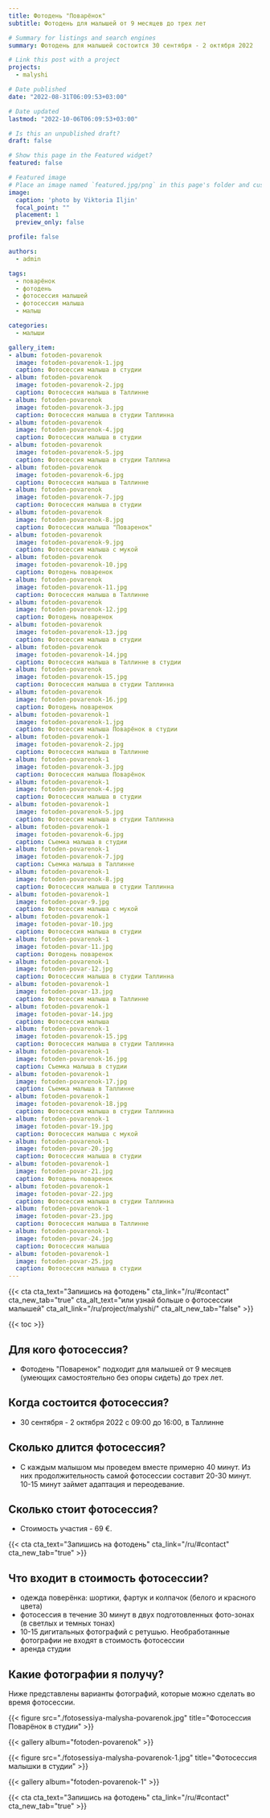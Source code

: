 ```yaml
---
title: Фотодень "Поварёнок"
subtitle: Фотодень для малышей от 9 месяцев до трех лет

# Summary for listings and search engines
summary: Фотодень для малышей состоится 30 сентября - 2 октября 2022

# Link this post with a project
projects: 
  - malyshi

# Date published
date: "2022-08-31T06:09:53+03:00"

# Date updated
lastmod: "2022-10-06T06:09:53+03:00"

# Is this an unpublished draft?
draft: false

# Show this page in the Featured widget?
featured: false

# Featured image
# Place an image named `featured.jpg/png` in this page's folder and customize its options here.
image:
  caption: 'photo by Viktoria Iljin'
  focal_point: ""
  placement: 1
  preview_only: false

profile: false

authors:
  - admin

tags:
  - поварёнок
  - фотодень
  - фотосессия малышей
  - фотосессия малыша
  - малыш

categories:
  - малыши

gallery_item:
- album: fotoden-povarenok
  image: fotoden-povarenok-1.jpg
  caption: Фотосессия малыша в студии 
- album: fotoden-povarenok
  image: fotoden-povarenok-2.jpg
  caption: Фотосессия малыша в Таллинне 
- album: fotoden-povarenok
  image: fotoden-povarenok-3.jpg
  caption: Фотосессия малыша в студии Таллинна
- album: fotoden-povarenok
  image: fotoden-povarenok-4.jpg
  caption: Фотосессия малыша в студии 
- album: fotoden-povarenok
  image: fotoden-povarenok-5.jpg
  caption: Фотосессия малыша в студии Таллина
- album: fotoden-povarenok
  image: fotoden-povarenok-6.jpg
  caption: Фотосессия малыша в Таллинне
- album: fotoden-povarenok
  image: fotoden-povarenok-7.jpg
  caption: Фотосессия малыша в студии
- album: fotoden-povarenok
  image: fotoden-povarenok-8.jpg
  caption: Фотосессия малыша "Поваренок"
- album: fotoden-povarenok
  image: fotoden-povarenok-9.jpg
  caption: Фотосессия малыша с мукой
- album: fotoden-povarenok
  image: fotoden-povarenok-10.jpg
  caption: Фотодень поваренок
- album: fotoden-povarenok
  image: fotoden-povarenok-11.jpg
  caption: Фотосессия малыша в Таллинне
- album: fotoden-povarenok
  image: fotoden-povarenok-12.jpg
  caption: Фотодень поваренок
- album: fotoden-povarenok
  image: fotoden-povarenok-13.jpg
  caption: Фотосессия малыша в студии
- album: fotoden-povarenok
  image: fotoden-povarenok-14.jpg
  caption: Фотосессия малыша в Таллинне в студии
- album: fotoden-povarenok
  image: fotoden-povarenok-15.jpg
  caption: Фотосессия малыша в студии Таллинна
- album: fotoden-povarenok
  image: fotoden-povarenok-16.jpg
  caption: Фотодень поваренок
- album: fotoden-povarenok-1
  image: fotoden-povarenok-1.jpg
  caption: Фотосессия малыша Поварёнок в студии  
- album: fotoden-povarenok-1
  image: fotoden-povarenok-2.jpg
  caption: Фотосессия малыша в Таллинне  
- album: fotoden-povarenok-1
  image: fotoden-povarenok-3.jpg
  caption: Фотосессия малыша Поварёнок  
- album: fotoden-povarenok-1
  image: fotoden-povarenok-4.jpg
  caption: Фотосессия малыша в студии  
- album: fotoden-povarenok-1
  image: fotoden-povarenok-5.jpg
  caption: Фотосессия малыша в студии Таллинна  
- album: fotoden-povarenok-1
  image: fotoden-povarenok-6.jpg
  caption: Съемка малыша в студии  
- album: fotoden-povarenok-1
  image: fotoden-povarenok-7.jpg
  caption: Съемка малыша в Таллинне  
- album: fotoden-povarenok-1
  image: fotoden-povarenok-8.jpg
  caption: Фотосессия малыша в студии Таллинна 
- album: fotoden-povarenok-1
  image: fotoden-povar-9.jpg
  caption: Фотосессия малыша с мукой
- album: fotoden-povarenok-1
  image: fotoden-povar-10.jpg
  caption: Фотосессия малыша в студии
- album: fotoden-povarenok-1
  image: fotoden-povar-11.jpg
  caption: Фотодень поваренок
- album: fotoden-povarenok-1
  image: fotoden-povar-12.jpg
  caption: Фотосессия малыша в студии Таллинна
- album: fotoden-povarenok-1
  image: fotoden-povar-13.jpg
  caption: Фотосессия малыша в Таллинне
- album: fotoden-povarenok-1
  image: fotoden-povar-14.jpg
  caption: Фотосессия малыша
- album: fotoden-povarenok-1
  image: fotoden-povarenok-15.jpg
  caption: Фотосессия малыша в студии Таллинна  
- album: fotoden-povarenok-1
  image: fotoden-povarenok-16.jpg
  caption: Съемка малыша в студии  
- album: fotoden-povarenok-1
  image: fotoden-povarenok-17.jpg
  caption: Съемка малыша в Таллинне  
- album: fotoden-povarenok-1
  image: fotoden-povarenok-18.jpg
  caption: Фотосессия малыша в студии Таллинна 
- album: fotoden-povarenok-1
  image: fotoden-povar-19.jpg
  caption: Фотосессия малыша с мукой
- album: fotoden-povarenok-1
  image: fotoden-povar-20.jpg
  caption: Фотосессия малыша в студии
- album: fotoden-povarenok-1
  image: fotoden-povar-21.jpg
  caption: Фотодень поваренок
- album: fotoden-povarenok-1
  image: fotoden-povar-22.jpg
  caption: Фотосессия малыша в студии Таллинна
- album: fotoden-povarenok-1
  image: fotoden-povar-23.jpg
  caption: Фотосессия малыша в Таллинне
- album: fotoden-povarenok-1
  image: fotoden-povar-24.jpg
  caption: Фотосессия малыша 
- album: fotoden-povarenok-1
  image: fotoden-povar-25.jpg
  caption: Фотосессия малыша в студии
---
```

{{< cta cta_text="Запишись на фотодень" cta_link="/ru/#contact" cta_new_tab="true" cta_alt_text="или узнай больше о фотосессии малышей" cta_alt_link="/ru/project/malyshi/" cta_alt_new_tab="false" >}}

{{< toc >}}

## Для кого фотосессия?
- Фотодень "Поваренок" подходит для малышей от 9 месяцев (умеющих самостоятельно без опоры сидеть) до трех лет. 

## Когда состоится фотосессия?
- 30 сентября - 2 октября 2022 с 09:00 до 16:00, в Таллинне

## Сколько длится фотосессия?
- С каждым малышом мы проведем вместе примерно 40 минут. Из них продолжительность самой фотосессии составит 20-30 минут. 10-15 минут займет адаптация и переодевание. 

## Сколько стоит фотосессия?
- Стоимость участия - 69 €.

{{< cta cta_text="Запишись на фотодень" cta_link="/ru/#contact" cta_new_tab="true" >}}

## Что входит в стоимость фотосессии?
- одежда поверёнка: шортики, фартук и колпачок (белого и красного цвета)
- фотосессия в течение 30 минут в двух подготовленных фото-зонах (в светлых и темных тонах)
- 10-15 дигитальных фотографий с ретушью. Необработанные фотографии не входят в стоимость фотосессии
- аренда студии

## Какие фотографии я получу?

Ниже представлены варианты фотографий, которые можно сделать во время фотосессии.

{{< figure src="./fotosessiya-malysha-povarenok.jpg" title="Фотосессия Поварёнок в студии" >}}

{{< gallery album="fotoden-povarenok" >}}

{{< figure src="./fotosessiya-malysha-povarenok-1.jpg" title="Фотосессия малышки в студии" >}}

{{< gallery album="fotoden-povarenok-1" >}}

{{< cta cta_text="Запишись на фотодень" cta_link="/ru/#contact" cta_new_tab="true" >}}